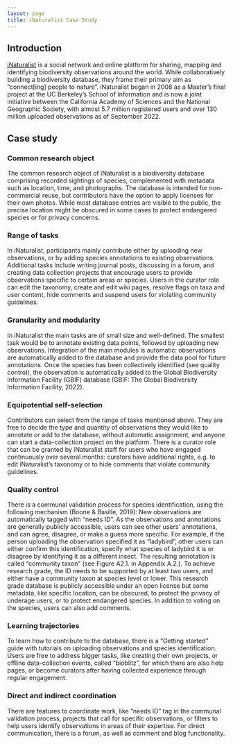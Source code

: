 ```yaml
---
layout: page
title: iNaturalist Case Study
---
```


## Introduction
<a href="https://www.inaturalist.org">iNaturalist</a> is a social network and online platform for sharing, mapping and identifying biodiversity observations around the world. While collaboratively building a biodiversity database, they frame their primary aim as “connect[ing] people to nature”. iNaturalist began in 2008 as a Master’s final project at the UC Berkeley’s School of Information and is now a joint initiative between the California Academy of Sciences and the National Geographic Society, with almost 5.7 million registered users and over 130 million uploaded observations as of September 2022. 

## Case study
### Common research object
The common research object of iNaturalist is a biodiversity database comprising recorded sightings of species, complemented with metadata such as location, time, and photographs. The database is intended for non-commercial reuse, but contributors have the option to apply licenses for their own photos. While most database entries are visible to the public, the precise location might be obscured in some cases to protect endangered species or for privacy concerns.

### Range of tasks
In iNaturalist, participants mainly contribute either by uploading new observations, or by adding species annotations to existing observations. Additional tasks include writing journal posts, discussing in a forum, and creating data collection projects that encourage users to provide observations specific to certain areas or species. Users in the curator role can edit the taxonomy, create and edit wiki pages, resolve flags on taxa and user content, hide comments and suspend users for violating community guidelines.

### Granularity and modularity
In iNaturalist the main tasks are of small size and well-defined. The smallest task would be to annotate existing data points, followed by uploading new observations. Integration of the main modules is automatic: observations are automatically added to the database and provide the data pool for future annotations. Once the species has been collectively identified (see quality control), the observation is automatically added to the Global Biodiversity Information Facility (GBIF) database (GBIF: The Global Biodiversity Information Facility, 2022).

### Equipotential self-selection
Contributors can select from the range of tasks mentioned above. They are free to decide the type and quantity of observations they would like to annotate or add to the database, without automatic assignment, and anyone can start a data-collection project on the platform. There is a curator role that can be granted by iNaturalist staff for users who have engaged continuously over several months: curators have additional rights, e.g. to edit iNaturalist’s taxonomy or to hide comments that violate community guidelines.

### Quality control
There is a communal validation process for species identification, using the following mechanism (Boone & Basille, 2019): New observations are automatically tagged with “needs ID”. As the observations and annotations are generally publicly accessible, users can see other users' annotations, and can agree, disagree, or make a guess more specific. For example, if the person uploading the observation specified it as “ladybird”, other users can either confirm this identification, specify what species of ladybird it is or disagree by identifying it as a different insect. The resulting annotation is called “community taxon” (see Figure A2.1. in Appendix A.2.). To achieve research grade, the ID needs to be supported by at least two users, and either have a community taxon at species level or lower. This research grade database is publicly accessible under an open license but some metadata, like specific location, can be obscured, to protect the privacy of underage users, or to protect endangered species. In addition to voting on the species, users can also add comments.

### Learning trajectories
To learn how to contribute to the database, there is a “Getting started” guide with tutorials on uploading observations and species identification. Users are free to address bigger tasks, like creating their own projects, or offline data-collection events, called “bioblitz”, for which there are also help pages, or become curators after having collected experience through regular engagement.

### Direct and indirect coordination
There are features to coordinate work, like “needs ID” tag in the communal validation process, projects that call for specific observations, or filters to help users identify observations in areas of their expertise. For direct communication, there is a forum, as well as comment and blog functionality. 